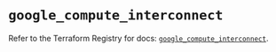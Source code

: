 # `google_compute_interconnect`

Refer to the Terraform Registry for docs: [`google_compute_interconnect`](https://registry.terraform.io/providers/hashicorp/google-beta/6.8.0/docs/resources/google_compute_interconnect).
